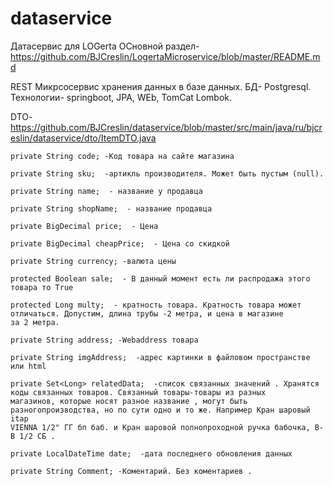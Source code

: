 # dataservice
Датасервис для LOGerta
ОСновной раздел- https://github.com/BJCreslin/LogertaMicroservice/blob/master/README.md  

REST Микрсосервис хранения данных в базе данных.
БД- Postgresql.
Технологии- springboot, JPA, WEb, TomCat  Lombok.

DTO- https://github.com/BJCreslin/dataservice/blob/master/src/main/java/ru/bjcreslin/dataservice/dto/ItemDTO.java

    private String code; -Код товара на сайте магазина 
    
    private String sku;  -артикль производителя. Может быть пустым (null).
    
    private String name;  - название у продавца
    
    private String shopName;  - название продавца
    
    private BigDecimal price;  - Цена
    
    private BigDecimal cheapPrice;  - Цена со скидкой
    
    private String currency; -валюта цены
    
    protected Boolean sale;  - В данный момент есть ли распродажа этого товара то True
    
    protected Long multy;  - кратность товара. Кратность товара может отличаться. Допустим, длина трубы -2 метра, и цена в магазине 
    за 2 метра.
    
    private String address; -Webaddress товара
    
    private String imgAddress;  -адрес картинки в файловом пространстве или html 
    
    private Set<Long> relatedData;  -список связанных значений . Хранятся коды связанных товаров. Связанный товары-товары из разных
    магазинов, которые носят разное название , могут быть разногопроизводства, но по сути одно и то же. Например Кран шаровый itap
    VIENNA 1/2" ГГ бп баб. и Кран шаровой полнопроходной ручка бабочка, В-В 1/2 СБ .
    
    private LocalDateTime date;  -дата последнего обновления данных
    
    private String Comment; -Коментарий. Без коментариев .
